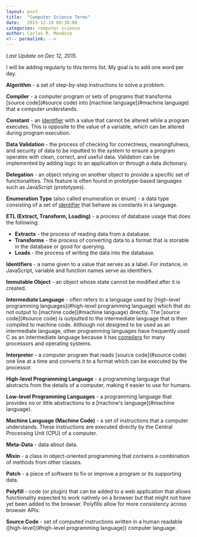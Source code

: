 ```yaml
---
layout: post
title:  "Computer Science Terms"
date:   2015-12-10 09:30:00
categories: computer science
author: Carlos R. Mendoza
<!-- permalink: -->
---
```


*Last Update on Dec 12, 2015.*

I will be adding regularly to this terms list. My goal is to add one word per day.

<a name="compiler"></a>**Algorithm** - a set of step-by-step instructions to solve a problem.

**Compiler** - a computer program or sets of programs that transforms [source code](#source code) into [machine language](#machine language) that a computer understands.

**Constant** - an [identifier](#identifiers) with a value that cannot be altered while a program executes. This is opposite to the value of a variable, which can be altered during program execution.  

**Data Validation** - the process of checking for correctness, meaningfulness, and security of data to be inputted to the system to ensure a program operates with clean, correct, and useful data. Validation can be implemented by adding logic to an application or through a data dictionary.
  
**Delegation** - an object relying on another object to provide a specific set of functionalities. This feature is often found in prototype-based languages such as JavaScript (prototypes).  

**Enumeration Type** (also called enumeration or enum) - a data type consisting of a set of [identifier](#identifiers) that behave as constants in a language.  

<a name="identifiers"></a>**ETL (Extract, Transform, Loading)** - a process of database usage that does the following:

* **Extracts** - the process of reading data from a database.
* **Transforms** - the process of converting data to a format that is storable in the database or good for querying.
* **Loads** - the process of writing the data into the database.
	  
**Identifiers** - a name given to a value that serves as a label. For instance, in JavaScript, variable and function names serve as identifiers.
  
**Immutable Object** - an object whose state cannot be modified after it is created.

**Intermediate Language** - often refers to a language used by [high-level programming languages](#high-level programming language) which that do not output to [machine code](#machine language) directly. The [source code](#source code) is outputted to the intermediate language that is then compiled to machine code. Although not designed to be used as an intermediate language, other programming languages have frequently used C as an intermediate language because it has [compilers](#compiler) for many processors and operating systems.

<a name="high-level programming language"></a>**Interpreter** - a computer program that reads [source code](#source code) one line at a time and converts it to a format which can be executed by the processor.

**High-level Programming Language** - a programming language that abstracts from the details of a computer, making it easier to use for humans.

<a name="machine language"></a>**Low-level Programming Languages** - a programming language that provides no or little abstractions to a [machine's language](#machine language).

**Machine Language (Machine Code)** - a set of instructions that a computer understands. These instructions are executed directly by the Central Processing Unit (CPU) of a computer. 

**Meta-Data** - data about data.
  
**Mixin** - a class in object-oriented programming that contains a combination of methods from other classes.
  
**Patch** - a piece of software to fix or improve a program or its supporting data.
  
<a name="source code"></a>**Polyfill** - code (or plugin) that can be added to a web application that allows functionality expected to work natively on a browser but that might not have yet been added to the browser. Polyfills allow for more consistency across browser APIs.  

**Source Code** - set of computed instructions written in a human readable ([high-level](#high-level programming language)) computer language.
